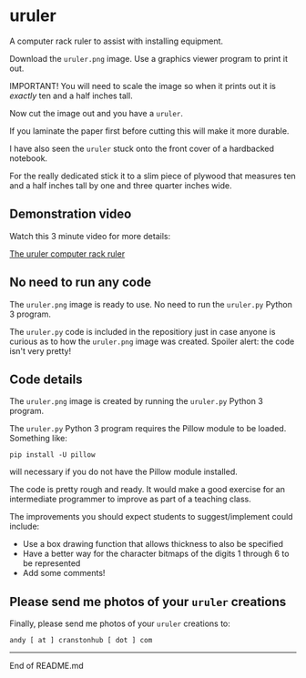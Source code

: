 # uruler

A computer rack ruler to assist with installing equipment.

Download the `uruler.png` image. Use a graphics viewer program to print it out.

IMPORTANT! You will need to
scale the image so when it prints out it is *exactly* ten and a half inches tall.

Now cut the image out and you have a `uruler`.

If you laminate the paper first before cutting this will make it more durable.

I have also seen the `uruler` stuck onto the front cover of a hardbacked notebook.

For the really dedicated stick it to a slim piece of plywood that
measures ten and a half inches tall by one and three quarter
inches wide.

## Demonstration video

Watch this 3 minute video for more details:

[The uruler computer rack ruler](https://youtube.com/someurl)

## No need to run any code

The `uruler.png` image is ready to use. No need to run the `uruler.py` Python 3 program.

The `uruler.py` code is included
in the repositiory just in case anyone is curious as to how the `uruler.png` image was created. Spoiler alert: the
code isn't very pretty!

## Code details

The `uruler.png` image is created by running the `uruler.py` Python 3 program.

The `uruler.py` Python 3 program requires the Pillow module to be loaded. Something like:

```
pip install -U pillow
```

will necessary if you do not have the Pillow module installed.

The code is pretty rough and ready. It would make a good exercise for an
intermediate programmer to improve as part of a teaching class.

The improvements you should expect students to suggest/implement
could include:

+ Use a box drawing function that allows thickness to also be specified
+ Have a better way for the character bitmaps of the digits 1 through 6 to be represented
+ Add some comments!

## Please send me photos of your `uruler` creations

Finally, please send me photos of your `uruler` creations to:

    andy [ at ] cranstonhub [ dot ] com


---------------------------------------

End of README.md






